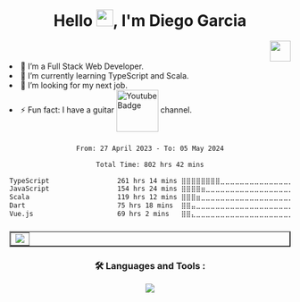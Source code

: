 <h1 align="center">Hello <img src="https://media.giphy.com/media/v1.Y2lkPTc5MGI3NjExZGZ2OXR6ODJ4cWpjMDhwNng5cHZsZ2hldnpxa2xmczFyNHFrZXI2YiZlcD12MV9pbnRlcm5hbF9naWZfYnlfaWQmY3Q9cw/IGXSjkjFRCL65tbr1p/giphy.gif" width="30px"/>, I'm Diego Garcia</h1>

<div align="right">
<img src="https://komarev.com/ghpvc/?username=taldr27&style=plastic&color=brightgreen" alt="" align="center"/>
<img src="https://media.giphy.com/media/M9gbBd9nbDrOTu1Mqx/giphy.gif" width="37" align="center" />
</div

- 🔭 I’m a Full Stack Web Developer.
- 🌱 I’m currently learning TypeScript and Scala.
- 🤔 I’m looking for my next job.
- ⚡ Fun fact: I have a guitar <a href="https://www.youtube.com/channel/UCs39rieWMxwcqCk4CJgFZ2w">
    <img src="https://img.shields.io/badge/YouTube-red?style=for-the-badge&logo=youtube&logoColor=white" width="75" align="center" alt="Youtube Badge"/></a> channel. 

###
<div align="center">
<!--START_SECTION:waka-->

```txt
From: 27 April 2023 - To: 05 May 2024

Total Time: 802 hrs 42 mins

TypeScript                 261 hrs 14 mins ⣿⣿⣿⣿⣿⣿⣿⣿⣀⣀⣀⣀⣀⣀⣀⣀⣀⣀⣀⣀⣀⣀⣀⣀⣀   31.89 %
JavaScript                 154 hrs 24 mins ⣿⣿⣿⣿⣶⣀⣀⣀⣀⣀⣀⣀⣀⣀⣀⣀⣀⣀⣀⣀⣀⣀⣀⣀⣀   18.85 %
Scala                      119 hrs 12 mins ⣿⣿⣿⣶⣀⣀⣀⣀⣀⣀⣀⣀⣀⣀⣀⣀⣀⣀⣀⣀⣀⣀⣀⣀⣀   14.55 %
Dart                       75 hrs 18 mins  ⣿⣿⣤⣀⣀⣀⣀⣀⣀⣀⣀⣀⣀⣀⣀⣀⣀⣀⣀⣀⣀⣀⣀⣀⣀   09.19 %
Vue.js                     69 hrs 2 mins   ⣿⣿⣄⣀⣀⣀⣀⣀⣀⣀⣀⣀⣀⣀⣀⣀⣀⣀⣀⣀⣀⣀⣀⣀⣀   08.43 %
```

<!--END_SECTION:waka-->
</div>

###
<table align="center" border="2" width="100%">
  <tr>
    <td align="center">
            <a href="https://git.io/streak-stats">
              <img src="https://streak-stats.demolab.com?user=taldr27&theme=gotham&hide_border=true" />
            </a>
    </td>
  </tr>
</table>

### <p align="center">:hammer_and_wrench: Languages and Tools :</p>
<p align="center">
  <a href="https://skillicons.dev">
    <img src="https://skillicons.dev/icons?i=html,css,js,tailwind,react,jest,postgres,ruby,rails,docker,git&perline=11" />
  </a>
</p>


